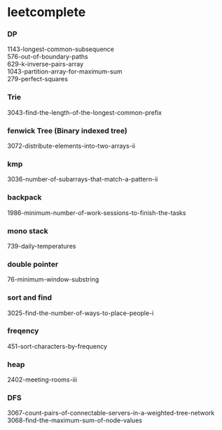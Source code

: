 # leetcomplete

### DP
1143-longest-common-subsequence  
576-out-of-boundary-paths  
629-k-inverse-pairs-array  
1043-partition-array-for-maximum-sum  
279-perfect-squares  

### Trie
3043-find-the-length-of-the-longest-common-prefix   


### fenwick Tree (Binary indexed tree)
3072-distribute-elements-into-two-arrays-ii  


### kmp
3036-number-of-subarrays-that-match-a-pattern-ii


### backpack
1986-minimum-number-of-work-sessions-to-finish-the-tasks

### mono stack
739-daily-temperatures  

### double pointer
76-minimum-window-substring  

### sort and find
3025-find-the-number-of-ways-to-place-people-i  


### freqency
451-sort-characters-by-frequency  

### heap   
2402-meeting-rooms-iii    


### DFS
3067-count-pairs-of-connectable-servers-in-a-weighted-tree-network  
3068-find-the-maximum-sum-of-node-values  




